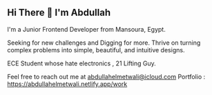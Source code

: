 ## Hi There 👋 I'm Abdullah
I'm a Junior Frontend Developer from Mansoura, Egypt.

Seeking for new challenges and Digging for more. Thrive on turning complex problems into simple, beautiful, and intuitive designs.

ECE Student whose hate electronics , 21 Lifting Guy.

Feel free to reach out me at abdullahelmetwali@icloud.com
Portfolio : https://abdullahelmetwali.netlify.app/work

